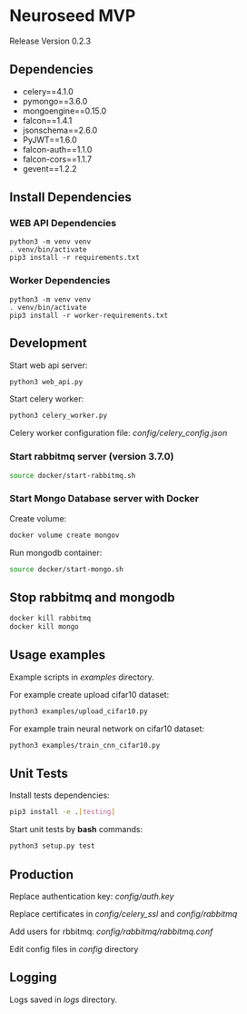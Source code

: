 # Neuroseed MVP

Release Version 0.2.3

## Dependencies

* celery==4.1.0
* pymongo==3.6.0
* mongoengine==0.15.0
* falcon==1.4.1
* jsonschema==2.6.0
* PyJWT==1.6.0
* falcon-auth==1.1.0
* falcon-cors==1.1.7
* gevent==1.2.2

## Install Dependencies

### WEB API Dependencies

```bahs
python3 -m venv venv
. venv/bin/activate
pip3 install -r requirements.txt
```

### Worker Dependencies

```bahs
python3 -m venv venv
. venv/bin/activate
pip3 install -r worker-requirements.txt
```

## Development

Start web api server:

```bash
python3 web_api.py
```

Start celery worker:

```bash
python3 celery_worker.py
```

Celery worker configuration file: *config/celery_config.json*

### Start rabbitmq server (version 3.7.0)

```bash
source docker/start-rabbitmq.sh
```

### Start Mongo Database server with Docker

Create volume:

```bash
docker volume create mongov
```

Run mongodb container:

```bash
source docker/start-mongo.sh
```

## Stop rabbitmq and mongodb

```bash
docker kill rabbitmq
docker kill mongo
```

## Usage examples

Example scripts in *examples* directory.

For example create upload cifar10 dataset:

```bash
python3 examples/upload_cifar10.py
```

For example train neural network on cifar10 dataset:

```bash
python3 examples/train_cnn_cifar10.py
```

## Unit Tests

Install tests dependencies:

```bash
pip3 install -e .[testing]
```

Start unit tests by **bash** commands:

```bash
python3 setup.py test
```


## Production

Replace authentication key: *config/auth.key*

Replace certificates in *config/celery_ssl* and *config/rabbitmq*

Add users for rbbitmq: *config/rabbitmq/rabbitmq.conf*

Edit config files in *config* directory

## Logging

Logs saved in *logs* directory.
